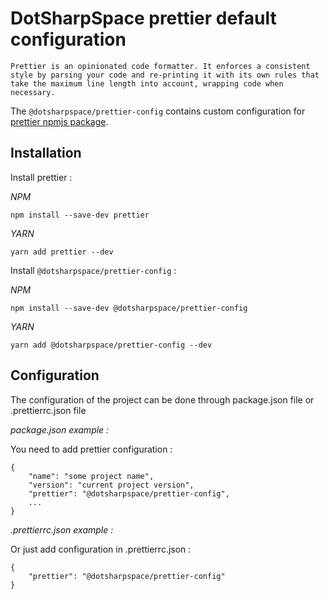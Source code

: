 # DotSharpSpace prettier default configuration

```
Prettier is an opinionated code formatter. It enforces a consistent style by parsing your code and re-printing it with its own rules that take the maximum line length into account, wrapping code when necessary.
```

The `@dotsharpspace/prettier-config` contains custom configuration for [prettier npmjs package](https://www.npmjs.com/package/prettier).

## Installation

Install prettier :

_NPM_

```
npm install --save-dev prettier
```

_YARN_

```
yarn add prettier --dev
```

Install `@dotsharpspace/prettier-config` :

_NPM_

```
npm install --save-dev @dotsharpspace/prettier-config
```

_YARN_

```
yarn add @dotsharpspace/prettier-config --dev
```

## Configuration

The configuration of the project can be done through package.json file or .prettierrc.json file

_package.json example :_

You need to add prettier configuration :

```
{
    "name": "some project name",
    "version": "current project version",
    "prettier": "@dotsharpspace/prettier-config",
    ...
}
```

_.prettierrc.json example :_

Or just add configuration in .prettierrc.json :

```
{
    "prettier": "@dotsharpspace/prettier-config"
}
```
